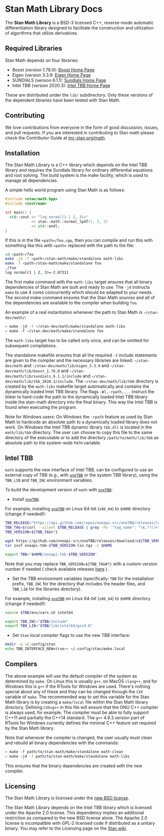 # Stan Math Library Docs

The <b>Stan Math Library</b> is a BSD-3 licensed C++, reverse-mode automatic
differentiation library designed to facilitate the construction and utilization of algorithms
that utilize derivatives.

Required Libraries
------------------
Stan Math depends on four libraries:

- Boost (version 1.78.0): [Boost Home Page](https://www.boost.org)
- Eigen (version 3.3.9: [Eigen Home Page](https://eigen.tuxfamily.org/index.php?title=Main_Page)
- SUNDIALS (version 6.1.1): [Sundials Home Page](https://computing.llnl.gov/projects/sundials)
- Intel TBB (version 2020.3): [Intel TBB Home Page](https://www.threadingbuildingblocks.org)

These are distributed under the `lib/` subdirectory. Only these
versions of the dependent libraries have been tested with Stan Math.

Contributing
------------

We love contributions from everyone in the form of good discussion, issues, and pull requests.
If you are interested in contributing to Stan math please check the Contributor Guide at [mc-stan.org/math](https://mc-stan.org/math/).

Installation
------------
The Stan Math Library is a C++ library which depends on the Intel TBB
library and requires the Sundials library for ordinary differential
equations and root solving. The build system is
the make facility, which is used to manage all dependencies.

A simple hello world program using Stan Math is as follows:

```cpp
#include <stan/math.hpp>
#include <iostream>

int main() {
  std::cout << "log normal(1 | 2, 3)="
            << stan::math::normal_lpdf(1, 2, 3)
            << std::endl;
}
```

If this is in the file `<path>/foo.cpp`, then you can compile
and run this with something like this with `<path>` replaced with the path to the file:

```bash
cd <path>/foo
make -j4 -f <path>/stan-math/make/standalone math-libs
make -f <path>/stan-math/make/standalone foo
./foo
log normal(1 | 2, 3)=-2.07311
```

The first make command with the `math-libs` target ensures that all
binary dependencies of Stan Math are built and ready to use. The `-j4`
instructs `make` to use 4 cores concurrently which should be adapted
to your needs. The second make command ensures that the Stan Math
sources and all of the dependencies are available to the compiler when
building `foo`.

An example of a real instantiation whenever the path to Stan Math is
`~/stan-dev/math/`:

```bash
> make -j4 -f ~/stan-dev/math/make/standalone math-libs
> make -f ~/stan-dev/math/make/standalone foo
```
The `math-libs` target has to be called only once, and can be omitted
for subsequent compilations.

The standalone makefile ensures that all the required `-I` include
statements are given to the compiler and the necessary libraries are
linked: `~/stan-dev/math` and `~/stan-dev/math/lib/eigen_3.3.9` and
`~/stan-dev/math/lib/boost_1.78.0` and
`~/stan-dev/math/lib/sundials_6.1.1/include` and
`~/stan-dev/math/lib/tbb_2020.3/include`. The
`~/stan-dev/math/lib/tbb` directory is created by the `math-libs`
makefile target automatically and contains the dynamically loaded
Intel TBB library. The flags `-Wl,-rpath,...` instruct the linker to
hard-code the path to the dynamically loaded Intel TBB library inside
the stan-math directory into the final binary. This way the Intel TBB
is found when executing the program.

Note for Windows users: On Windows the `-rpath` feature as used by
Stan Math to hardcode an absolute path to a dynamically loaded library
does not work. On Windows the Intel TBB dynamic library `tbb.dll` is
located in the `math/lib/tbb` directory. The user can choose to copy
this file to the same directory of the executable or to add the
directory `/path/to/math/lib/tbb` as absolute path to the system-wide
`PATH` variable.

Intel TBB
---------

`math` supports the new interface of Intel TBB, can be configured to use an external copy of TBB (e.g., with [`oneTBB`](https://github.com/oneapi-src/oneTBB) or the system TBB library), using the `TBB_LIB` and `TBB_INC` environment variables.

To build the development version of `math` with [`oneTBB`](https://github.com/oneapi-src/oneTBB):

- Install [`oneTBB`](https://github.com/oneapi-src/oneTBB).

For example, installing [`oneTBB`](https://github.com/oneapi-src/oneTBB) on Linux 64-bit (`x86_64`) to `$HOME` directory (change if needed!):
```bash
TBB_RELEASE="https://api.github.com/repos/oneapi-src/oneTBB/releases/latest"
TBB_TAG=$(curl --silent $TBB_RELEASE | grep -Po '"tag_name": "\K.*?(?=")')
TBB_VERSION=${TBB_TAG#?}

wget https://github.com/oneapi-src/oneTBB/releases/download/v${TBB_VERSION}/oneapi-tbb-${TBB_VERSION}-lin.tgz
tar zxvf oneapi-tbb-$TBB_VERSION-lin.tgz -C $HOME

export TBB="$HOME/oneapi-tbb-$TBB_VERSION"
```
Note that you may replace `TBB_VERSION=${TBB_TAG#?}` with a custom version number if needed ( check available releases [here](https://github.com/oneapi-src/oneTBB/releases) ).

- Set the TBB environment variables (specifically: `TBB` for the installation prefix, `TBB_INC` for the directory that includes the header files, and `TBB_LIB` for the libraries directory).

For example, installing [`oneTBB`](https://github.com/oneapi-src/oneTBB) on Linux 64-bit (`x86_64`) to `$HOME` directory (change if needed!):
```bash
source $TBB/env/vars.sh intel64

export TBB_INC="$TBB/include"
export TBB_LIB="$TBB/lib/intel64/gcc4.8"
```

- Set `Stan` local compiler flags to use the new TBB interface:
```bash
mkdir -p ~/.config/stan
echo TBB_INTERFACE_NEW=true>> ~/.config/stan/make.local
```

Compilers
---------

The above example will use the default compiler of the system as
determined by `make`. On Linux this is usually `g++`, on MacOS
`clang++`, and for Windows this is `g++` if the RTools for Windows are
used. There's nothing special about any of these and they can be
changed through the `CXX` variable of `make`. The recommended way to
set this variable for the Stan Math library is by creating a
`make/local` file within the Stan Math library directory. Defining
`CXX=g++` in this file will ensure that the GNU C++ compiler is always
used, for example. The compiler must be able to fully support C++11
and partially the C++14 standard. The `g++` 4.9.3 version part of
RTools for Windows currently defines the minimal C++ feature set
required by the Stan Math library.

Note that whenever the compiler is changed, the user usually must
clean and rebuild all binary dependencies with the commands:
```bash
> make -f path/to/stan-math/make/standalone math-clean
> make -j4 -f path/to/stan-math/make/standalone math-libs
```
This ensures that the binary dependencies are created with the new
compiler.

Licensing
---------
The Stan Math Library is licensed under the [new BSD
license](https://github.com/stan-dev/math/blob/develop/LICENSE%2Emd).

The Stan Math Library depends on the Intel TBB library which is
licensed under the Apache 2.0 license. This dependency implies an
additional restriction as compared to the new BSD license alone. The
Apache 2.0 license is incompatible with GPL-2 licensed code if
distributed as a unitary binary. You may refer to the Licensing page on the [Stan wiki](https://github.com/stan-dev/stan/wiki/Stan-Licensing).
